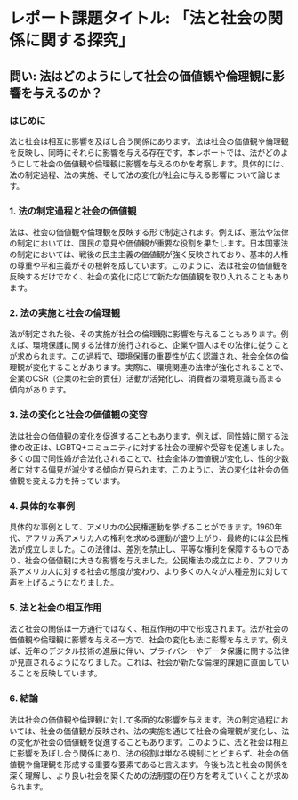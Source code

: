 # レポート課題タイトル: 「法と社会の関係に関する探究」

## 問い: 法はどのようにして社会の価値観や倫理観に影響を与えるのか？

### はじめに

法と社会は相互に影響を及ぼし合う関係にあります。法は社会の価値観や倫理観を反映し、同時にそれらに影響を与える存在です。本レポートでは、法がどのようにして社会の価値観や倫理観に影響を与えるのかを考察します。具体的には、法の制定過程、法の実施、そして法の変化が社会に与える影響について論じます。

### 1. 法の制定過程と社会の価値観

法は、社会の価値観や倫理観を反映する形で制定されます。例えば、憲法や法律の制定においては、国民の意見や価値観が重要な役割を果たします。日本国憲法の制定においては、戦後の民主主義の価値観が強く反映されており、基本的人権の尊重や平和主義がその根幹を成しています。このように、法は社会の価値観を反映するだけでなく、社会の変化に応じて新たな価値観を取り入れることもあります。

### 2. 法の実施と社会の倫理観

法が制定された後、その実施が社会の倫理観に影響を与えることもあります。例えば、環境保護に関する法律が施行されると、企業や個人はその法律に従うことが求められます。この過程で、環境保護の重要性が広く認識され、社会全体の倫理観が変化することがあります。実際に、環境関連の法律が強化されることで、企業のCSR（企業の社会的責任）活動が活発化し、消費者の環境意識も高まる傾向があります。

### 3. 法の変化と社会の価値観の変容

法は社会の価値観の変化を促進することもあります。例えば、同性婚に関する法律の改正は、LGBTQ+コミュニティに対する社会の理解や受容を促進しました。多くの国で同性婚が合法化されることで、社会全体の価値観が変化し、性的少数者に対する偏見が減少する傾向が見られます。このように、法の変化は社会の価値観を変える力を持っています。

### 4. 具体的な事例

具体的な事例として、アメリカの公民権運動を挙げることができます。1960年代、アフリカ系アメリカ人の権利を求める運動が盛り上がり、最終的には公民権法が成立しました。この法律は、差別を禁止し、平等な権利を保障するものであり、社会の価値観に大きな影響を与えました。公民権法の成立により、アフリカ系アメリカ人に対する社会の態度が変わり、より多くの人々が人種差別に対して声を上げるようになりました。

### 5. 法と社会の相互作用

法と社会の関係は一方通行ではなく、相互作用の中で形成されます。法が社会の価値観や倫理観に影響を与える一方で、社会の変化も法に影響を与えます。例えば、近年のデジタル技術の進展に伴い、プライバシーやデータ保護に関する法律が見直されるようになりました。これは、社会が新たな倫理的課題に直面していることを反映しています。

### 6. 結論

法は社会の価値観や倫理観に対して多面的な影響を与えます。法の制定過程においては、社会の価値観が反映され、法の実施を通じて社会の倫理観が変化し、法の変化が社会の価値観を促進することもあります。このように、法と社会は相互に影響を及ぼし合う関係にあり、法の役割は単なる規制にとどまらず、社会の価値観や倫理観を形成する重要な要素であると言えます。今後も法と社会の関係を深く理解し、より良い社会を築くための法制度の在り方を考えていくことが求められます。